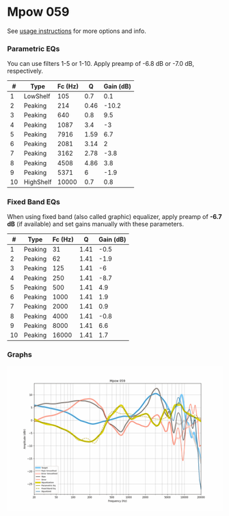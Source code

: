 # Mpow 059
See [usage instructions](https://github.com/jaakkopasanen/AutoEq#usage) for more options and info.

### Parametric EQs
You can use filters 1-5 or 1-10. Apply preamp of -6.8 dB or -7.0 dB, respectively.

|   # | Type      |   Fc (Hz) |    Q |   Gain (dB) |
|-----|-----------|-----------|------|-------------|
|   1 | LowShelf  |       105 | 0.7  |         0.1 |
|   2 | Peaking   |       214 | 0.46 |       -10.2 |
|   3 | Peaking   |       640 | 0.8  |         9.5 |
|   4 | Peaking   |      1087 | 3.4  |        -3   |
|   5 | Peaking   |      7916 | 1.59 |         6.7 |
|   6 | Peaking   |      2081 | 3.14 |         2   |
|   7 | Peaking   |      3162 | 2.78 |        -3.8 |
|   8 | Peaking   |      4508 | 4.86 |         3.8 |
|   9 | Peaking   |      5371 | 6    |        -1.9 |
|  10 | HighShelf |     10000 | 0.7  |         0.8 |

### Fixed Band EQs
When using fixed band (also called graphic) equalizer, apply preamp of **-6.7 dB** (if available) and set gains manually with these parameters.

|   # | Type    |   Fc (Hz) |    Q |   Gain (dB) |
|-----|---------|-----------|------|-------------|
|   1 | Peaking |        31 | 1.41 |        -0.5 |
|   2 | Peaking |        62 | 1.41 |        -1.9 |
|   3 | Peaking |       125 | 1.41 |        -6   |
|   4 | Peaking |       250 | 1.41 |        -8.7 |
|   5 | Peaking |       500 | 1.41 |         4.9 |
|   6 | Peaking |      1000 | 1.41 |         1.9 |
|   7 | Peaking |      2000 | 1.41 |         0.9 |
|   8 | Peaking |      4000 | 1.41 |        -0.8 |
|   9 | Peaking |      8000 | 1.41 |         6.6 |
|  10 | Peaking |     16000 | 1.41 |         1.7 |

### Graphs
![](./Mpow%20059.png)
